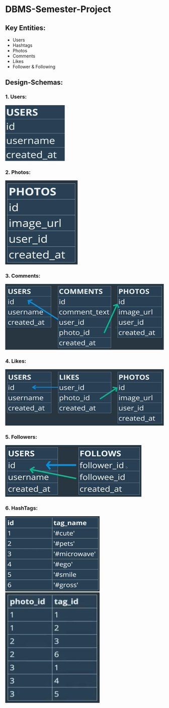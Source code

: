 # DBMS-Semester-Project
## Key Entities:
 * Users   
 * Hashtags
 * Photos
 * Comments
 * Likes
 * Follower & Following
## Design-Schemas:

### 1. Users:

<img src="Schema Designs/User Schema.png" alt="User Schema Design">

### 2. Photos:
<img src="Schema Designs/Photos Schema.png" alt="Photos Schema Design">


### 3. Comments:

<img src="Schema Designs/Comments Schema.png" alt="Comments Schema Design">

### 4. Likes:

<img src="Schema Designs/Likes Schema.png" alt="Likes Schema Design">

### 5. Followers:

<img src="Schema Designs/Followers Schema.png" alt="Followers Schema Design">

### 6. HashTags:

<img src="Schema Designs/Tags Schema.png" alt="Hashtags Schema Design" width="300"> 
<img src="Schema Designs/Photo Tags Schema.png" alt="User Schema Design" width="300">

